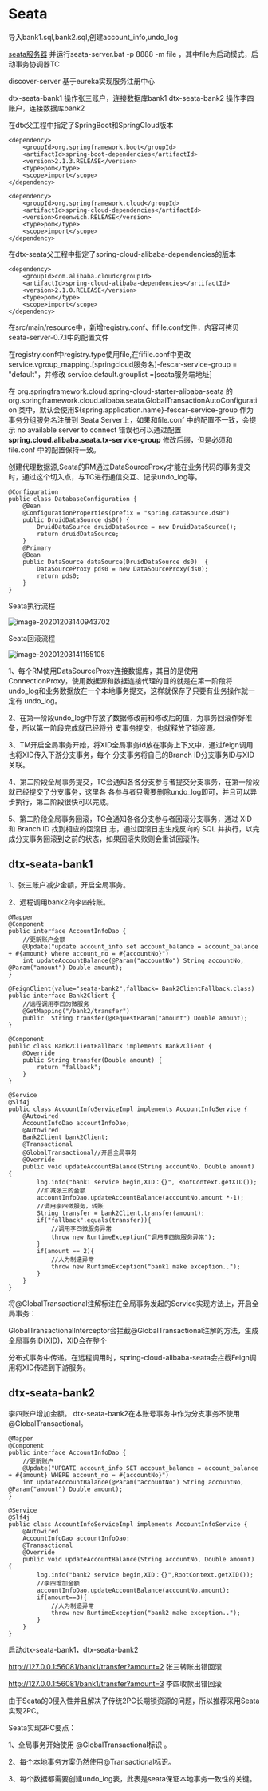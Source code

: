 # Seata
导入bank1.sql,bank2.sql,创建account_info,undo_log

[seata服务器](https://github.com/seata/seata/releases/download/v0.7.1/seata-server-0.7.1.zip) 并运行seata-server.bat -p 8888 -m file ，其中file为启动模式，启动事务协调器TC

discover-server 基于eureka实现服务注册中心

dtx-seata-bank1 操作张三账户，连接数据库bank1 
dtx-seata-bank2 操作李四账户，连接数据库bank2 

在dtx父工程中指定了SpringBoot和SpringCloud版本 

```
<dependency>
    <groupId>org.springframework.boot</groupId>
    <artifactId>spring-boot-dependencies</artifactId>
    <version>2.1.3.RELEASE</version>
    <type>pom</type>
    <scope>import</scope>
</dependency>

<dependency>
    <groupId>org.springframework.cloud</groupId>
    <artifactId>spring-cloud-dependencies</artifactId>
    <version>Greenwich.RELEASE</version>
    <type>pom</type>
    <scope>import</scope>
</dependency>
```

在dtx-seata父工程中指定了spring-cloud-alibaba-dependencies的版本

```
<dependency>
    <groupId>com.alibaba.cloud</groupId>
    <artifactId>spring-cloud-alibaba-dependencies</artifactId>
    <version>2.1.0.RELEASE</version>
    <type>pom</type>
    <scope>import</scope>
</dependency>
```

在src/main/resource中，新增registry.conf、fifile.conf文件，内容可拷贝seata-server-0.7.1中的配置文件

在registry.conf中registry.type使用file,在fifile.conf中更改service.vgroup_mapping.[springcloud服务名]-fescar-service-group = "default"，并修改 service.default.grouplist =[seata服务端地址]

在 org.springframework.cloud:spring-cloud-starter-alibaba-seata 的 org.springframework.cloud.alibaba.seata.GlobalTransactionAutoConfiguration 类中，默认会使用${spring.application.name}-fescar-service-group 作为事务分组服务名注册到 Seata Server上，如果和file.conf 中的配置不一致，会提示 no available server to connect 错误也可以通过配置 **spring.cloud.alibaba.seata.tx-service-group** 修改后缀，但是必须和 file.conf 中的配置保持一致。

创建代理数据源,Seata的RM通过DataSourceProxy才能在业务代码的事务提交时，通过这个切入点，与TC进行通信交互、记录undo_log等。

```
@Configuration
public class DatabaseConfiguration {
    @Bean
    @ConfigurationProperties(prefix = "spring.datasource.ds0")
    public DruidDataSource ds0() {
        DruidDataSource druidDataSource = new DruidDataSource();
        return druidDataSource;
    }
    @Primary
    @Bean
    public DataSource dataSource(DruidDataSource ds0)  {
        DataSourceProxy pds0 = new DataSourceProxy(ds0);
        return pds0;
    }
}
```

Seata执行流程

![image-20201203140943702](upload\image-20201203140943702.png)

Seata回滚流程

![image-20201203141155105](upload\image-20201203141155105.png)

1、每个RM使用DataSourceProxy连接数据库，其目的是使用ConnectionProxy，使用数据源和数据连接代理的目的就是在第一阶段将undo_log和业务数据放在一个本地事务提交，这样就保存了只要有业务操作就一定有 undo_log。 

2、在第一阶段undo_log中存放了数据修改前和修改后的值，为事务回滚作好准备，所以第一阶段完成就已经将分 支事务提交，也就释放了锁资源。 

3、TM开启全局事务开始，将XID全局事务id放在事务上下文中，通过feign调用也将XID传入下游分支事务，每个 分支事务将自己的Branch ID分支事务ID与XID关联。 

4、第二阶段全局事务提交，TC会通知各各分支参与者提交分支事务，在第一阶段就已经提交了分支事务，这里各 各参与者只需要删除undo_log即可，并且可以异步执行，第二阶段很快可以完成。 

5、第二阶段全局事务回滚，TC会通知各各分支参与者回滚分支事务，通过 XID 和 Branch ID 找到相应的回滚日 志，通过回滚日志生成反向的 SQL 并执行，以完成分支事务回滚到之前的状态，如果回滚失败则会重试回滚作。

## dtx-seata-bank1

1、张三账户减少金额，开启全局事务。

2、远程调用bank2向李四转账。 

```
@Mapper
@Component
public interface AccountInfoDao {
    //更新账户金额
    @Update("update account_info set account_balance = account_balance + #{amount} where account_no = #{accountNo}")
    int updateAccountBalance(@Param("accountNo") String accountNo, @Param("amount") Double amount);
}
```

```
@FeignClient(value="seata-bank2",fallback= Bank2ClientFallback.class)
public interface Bank2Client {
    //远程调用李四的微服务
    @GetMapping("/bank2/transfer")
    public  String transfer(@RequestParam("amount") Double amount);
}
```

```
@Component
public class Bank2ClientFallback implements Bank2Client {
    @Override
    public String transfer(Double amount) {
        return "fallback";
    }
}
```

```
@Service
@Slf4j
public class AccountInfoServiceImpl implements AccountInfoService {
    @Autowired
    AccountInfoDao accountInfoDao;
    @Autowired
    Bank2Client bank2Client;
    @Transactional
    @GlobalTransactional//开启全局事务
    @Override
    public void updateAccountBalance(String accountNo, Double amount) {
        log.info("bank1 service begin,XID：{}", RootContext.getXID());
        //扣减张三的金额
        accountInfoDao.updateAccountBalance(accountNo,amount *-1);
        //调用李四微服务，转账
        String transfer = bank2Client.transfer(amount);
        if("fallback".equals(transfer)){
            //调用李四微服务异常
            throw new RuntimeException("调用李四微服务异常");
        }
        if(amount == 2){
            //人为制造异常
            throw new RuntimeException("bank1 make exception..");
        }
    }
}
```

将@GlobalTransactional注解标注在全局事务发起的Service实现方法上，开启全局事务： 

GlobalTransactionalInterceptor会拦截@GlobalTransactional注解的方法，生成全局事务ID(XID)，XID会在整个 

分布式事务中传递。在远程调用时，spring-cloud-alibaba-seata会拦截Feign调用将XID传递到下游服务。

## dtx-seata-bank2

李四账户增加金额。 dtx-seata-bank2在本账号事务中作为分支事务不使用@GlobalTransactional。 

```
@Mapper
@Component
public interface AccountInfoDao {
    //更新账户
    @Update("UPDATE account_info SET account_balance = account_balance + #{amount} WHERE account_no = #{accountNo}")
    int updateAccountBalance(@Param("accountNo") String accountNo, @Param("amount") Double amount);
}
```

```
@Service
@Slf4j
public class AccountInfoServiceImpl implements AccountInfoService {
    @Autowired
    AccountInfoDao accountInfoDao;
    @Transactional
    @Override
    public void updateAccountBalance(String accountNo, Double amount) {
        log.info("bank2 service begin,XID：{}",RootContext.getXID());
        //李四增加金额
        accountInfoDao.updateAccountBalance(accountNo,amount);
        if(amount==3){
            //人为制造异常
            throw new RuntimeException("bank2 make exception..");
        }
    }
}
```

启动dtx-seata-bank1，dtx-seata-bank2

http://127.0.0.1:56081/bank1/transfer?amount=2 张三转账出错回滚

http://127.0.0.1:56081/bank1/transfer?amount=3 李四收款出错回滚

由于Seata的0侵入性并且解决了传统2PC长期锁资源的问题，所以推荐采用Seata实现2PC。

Seata实现2PC要点： 

1、全局事务开始使用 @GlobalTransactional标识 。 

2、每个本地事务方案仍然使用@Transactional标识。 

3、每个数据都需要创建undo_log表，此表是seata保证本地事务一致性的关键。 

